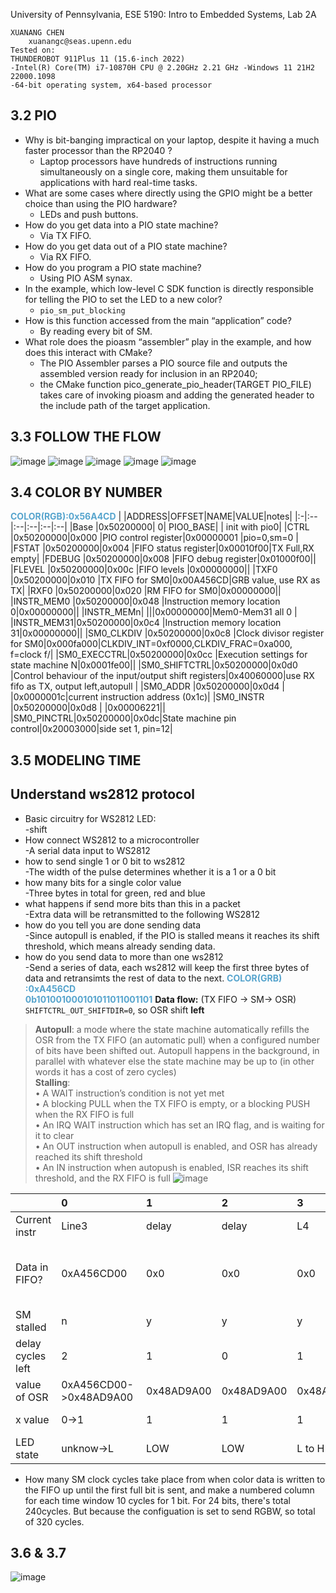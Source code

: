 University of Pennsylvania, ESE 5190: Intro to Embedded Systems, Lab 2A

    XUANANG CHEN
        xuanangc@seas.upenn.edu
    Tested on: 
    THUNDEROBOT 911Plus 11 (15.6-inch 2022)
    -Intel(R) Core(TM) i7-10870H CPU @ 2.20GHz 2.21 GHz -Windows 11 21H2 22000.1098
    -64-bit operating system, x64-based processor

## 3.2 PIO
- Why is bit-banging impractical on your laptop, despite it having a much faster processor than the RP2040 ?
    - Laptop processors have hundreds of instructions running simultaneously on a single core, making them unsuitable for applications with hard real-time tasks.
- What are some cases where directly using the GPIO might be a better choice than using the PIO hardware?
    - LEDs and push buttons.
- How do you get data into a PIO state machine?
    - Via TX FIFO.
- How do you get data out of a PIO state machine?
    - Via RX FIFO.
- How do you program a PIO state machine?
    - Using PIO ASM synax.
- In the example, which low-level C SDK function is directly responsible for telling the PIO to set the LED to a new color?
    - `pio_sm_put_blocking`
- How is this function accessed from the main “application” code?
    - By reading every bit of SM.
 - What role does the pioasm “assembler” play in the example, and how does this interact with CMake?
    - The PIO Assembler parses a PIO source file and outputs the assembled version ready for inclusion in an RP2040;
    - the CMake function pico_generate_pio_header(TARGET PIO_FILE) takes care of invoking pioasm and adding the generated header to the include path of the target application.
## 3.3 FOLLOW THE FLOW
![image](https://github.com/IndigoQuadratic/ese5190-2022-lab2-into-the-void-star/blob/44cf3a90f34fbbf224ca9f7cd6a5a9a07c01714b/ws2812_00.png)
![image](https://github.com/IndigoQuadratic/ese5190-2022-lab2-into-the-void-star/blob/b63bb793e03e17da55170429981f42fc92ad487b/ws2812_01.png)
![image](https://github.com/IndigoQuadratic/ese5190-2022-lab2-into-the-void-star/blob/e6e6341b007635ef08d5fb1629217944bb9e8d46/ws2812_02.png)
![image](https://github.com/IndigoQuadratic/ese5190-2022-lab2-into-the-void-star/blob/271024adfa63f6d21dda2dd87e3fbcdef16d2182/ws2812_03.png)
![image](https://github.com/IndigoQuadratic/ese5190-2022-lab2-into-the-void-star/blob/906a8a0536331f81ccdfd6e4acee27abdfe39088/ws2812_04.png)
## 3.4 COLOR BY NUMBER
<font color=#56A4CD >**COLOR(RGB):0x56A4CD**</font> 
|   |ADDRESS|OFFSET|NAME|VALUE|notes|
|:-|:--|:--|:--|:--|:--|
|Base       |0x50200000|       0|   PIO0_BASE|       |       init with pio0|
|CTRL       |0x50200000|0x000   |PIO control register|0x00000001      |pio=0,sm=0       |
|FSTAT      |0x50200000|0x004   |FIFO status register|0x00010f00|TX Full,RX empty|
|FDEBUG     |0x50200000|0x008   |FIFO debug register|0x01000f00||
|FLEVEL     |0x50200000|0x00c   |FIFO levels    |0x00000000||
|TXF0       |0x50200000|0x010   |TX FIFO for SM0|0x00A456CD|GRB value, use RX as TX|
|RXF0       |0x50200000|0x020   |RM FIFO for SM0|0x00000000||
|INSTR_MEM0 |0x50200000|0x048   |Instruction memory location 0|0x00000000||
|INSTR_MEMn|      |||0x00000000|Mem0-Mem31 all 0       |
|INSTR_MEM31|0x50200000|0x0c4   |Instruction memory location 31|0x00000000||
|SM0_CLKDIV |0x50200000|0x0c8   |Clock divisor register for SM0|0x000fa000|CLKDIV_INT=0xf0000,CLKDIV_FRAC=0xa000, f=clock f/|
|SM0_EXECCTRL|0x50200000|0x0cc  |Execution settings for state machine N|0x0001fe00||
|SM0_SHIFTCTRL|0x50200000|0x0d0 |Control behaviour of the input/output shift registers|0x40060000|use RX fifo as TX, output left,autopull |
|SM0_ADDR   |0x50200000|0x0d4   |   |0x0000001c|current instruction address (0x1c)|
|SM0_INSTR  |0x50200000|0x0d8   |   |0x00006221||
|SM0_PINCTRL|0x50200000|0x0dc|State machine pin control|0x20003000|side set 1, pin=12|
## 3.5 MODELING TIME
## Understand ws2812 protocol
- Basic circuitry for WS2812 LED: <br>
    -shift 
- How connect WS2812 to a microcontroller<br>
    -A serial data input to WS2812
- how to send single 1 or 0 bit to ws2812<br>
    -The width of the pulse determines whether it is a 1 or a 0 bit
- how many bits for a single color value<br>
    -Three bytes in total for green, red and blue
- what happens if send more bits than this in a packet<br>
    -Extra data will be retransmitted to the following WS2812
- how do you tell you are done sending data<br>
    -Since autopull is enabled, if the PIO is stalled means it reaches its shift threshold, which means already sending data.
- how do you send data to more than one ws2812<br>
    -Send a series of data, each ws2812 will keep the first three bytes of data and retransimts the rest of data to the next.
<font color=#56A4CD >**COLOR(GRB)   :0xA456CD<br>    0b101001000101011011001101**</font> 
**Data flow:**
 (TX FIFO -> SM-> OSR)
`SHIFTCTRL_OUT_SHIFTDIR=0`, so OSR shift **left**
> **Autopull**: a mode where the state machine automatically
refills the OSR from the TX FIFO (an automatic pull) when a configured number of bits have been shifted out. Autopull
happens in the background, in parallel with whatever else the state machine may be up to (in other words it has a cost
of zero cycles)<BR>
> **Stalling**:<br>
• A WAIT instruction’s condition is not yet met<br>
• A blocking PULL when the TX FIFO is empty, or a blocking PUSH when the RX FIFO is full<br>
• An IRQ WAIT instruction which has set an IRQ flag, and is waiting for it to clear<br>
• An OUT instruction when autopull is enabled, and OSR has already reached its shift threshold<br>
• An IN instruction when autopush is enabled, ISR reaches its shift threshold, and the RX FIFO is full
![image](https://github.com/IndigoQuadratic/ese5190-2022-lab2-into-the-void-star/blob/22475f1c31279941fc1ac15a82006ee478359a05/3.5.jpg)

||0|1|2|3|4|5|6|7|8|9|10|notes|
|:--|:--|:--|:--|:--|:--|:--|:--|:--|:--|:--|:--|:--|
|Current instr|Line3|delay|delay|L4|delay|L5|delay|delay|delay|delay|L3|
|Data in FIFO?|0xA456CD00|0x0|0x0|0x0|0x0|0x0|0x0|0x0|0x0|0x0|0xA456CD00|Assume sending same value to LED
|SM stalled|n|y|y|y|y|y|y|y|y|y|y|
|delay cycles left|2|1|0|1|0|4|3|2|1|0|2|
|value of OSR|0xA456CD00->0x48AD9A00|0x48AD9A00|0x48AD9A00|0x48AD9A00|0x48AD9A00|0x48AD9A00|0x48AD9A00|0x48AD9A00|0x48AD9A00|0x48AD9A00|->0x915B3400|shift left at L3|
|x value|0->1|1|1|1|1|1|1|1|1|1|1->0|overwrite x at L3
|LED state|unknow->L|LOW|LOW|L to H|HIGH|HIGH|HIGH|HIGH|HIGH|HIGH|H to L|





* How many SM clock cycles take place from when color data is written to the FIFO up until the first full bit is sent, and make a numbered column for each time window
  10 cycles for 1 bit. For 24 bits, there's total 240cycles. But because the configuation is set to send RGBW, so total of 320 cycles.
## 3.6 & 3.7
![image]()
    
  

